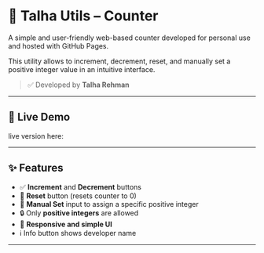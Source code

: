# 🧮 Talha Utils – Counter

A simple and user-friendly web-based counter developed for personal use and hosted with GitHub Pages.

This utility allows to increment, decrement, reset, and manually set a positive integer value in an intuitive interface.

> ✅ Developed by **Talha Rehman**

---

## 🔗 Live Demo

live version here:  
<!-- **[[https://your-username.github.io/talha-utils-counter](https://talharehmanmtrkt.github.io/trk-utils-counter/)]([https://your-username.github.io/talha-utils-counter](https://talharehmanmtrkt.github.io/trk-utils-counter/))**   -->

---

## ✨ Features

- ✅ **Increment** and **Decrement** buttons
- 🔁 **Reset** button (resets counter to 0)
- 🔢 **Manual Set** input to assign a specific positive integer
- 🔒 Only **positive integers** are allowed
- 📱 **Responsive and simple UI**
- ℹ️ Info button shows developer name

---
